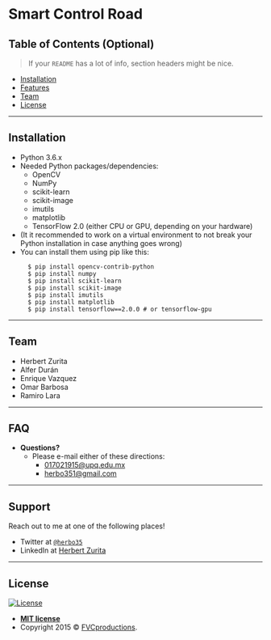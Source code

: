 
# Smart Control Road

## Table of Contents (Optional)

> If your `README` has a lot of info, section headers might be nice.

- [Installation](#installation)
- [Features](#features)
- [Team](#team)
- [License](#license)


---

## Installation

- Python 3.6.x
- Needed Python packages/dependencies:
  - OpenCV
  - NumPy
  - scikit-learn
  - scikit-image
  - imutils
  - matplotlib
  - TensorFlow 2.0 (either CPU or GPU, depending on your hardware)
- (It it recommended to work on a virtual environment to not break your Python installation in case anything goes wrong)
- You can install them using pip like this:
  ```
    $ pip install opencv-contrib-python
    $ pip install numpy
    $ pip install scikit-learn
    $ pip install scikit-image
    $ pip install imutils
    $ pip install matplotlib
    $ pip install tensorflow==2.0.0 # or tensorflow-gpu
  ```

---

## Team
  - Herbert Zurita
  - Alfer Durán
  - Enrique Vazquez
  - Omar Barbosa
  - Ramiro Lara

---

## FAQ

- **Questions?**
    - Please e-mail either of these directions:
      - 017021915@upq.edu.mx
      - herbo351@gmail.com

---

## Support

Reach out to me at one of the following places!

- Twitter at <a href="http://twitter.com/herbo35" target="_blank">`@herbo35`</a>
- LinkedIn at <a href="https://www.linkedin.com/in/herbert-zurita/" target="_blank">Herbert Zurita </a>

---

## License

[![License](http://img.shields.io/:license-mit-blue.svg?style=flat-square)](http://badges.mit-license.org)

- **[MIT license](http://opensource.org/licenses/mit-license.php)**
- Copyright 2015 © <a href="http://fvcproductions.com" target="_blank">FVCproductions</a>.
